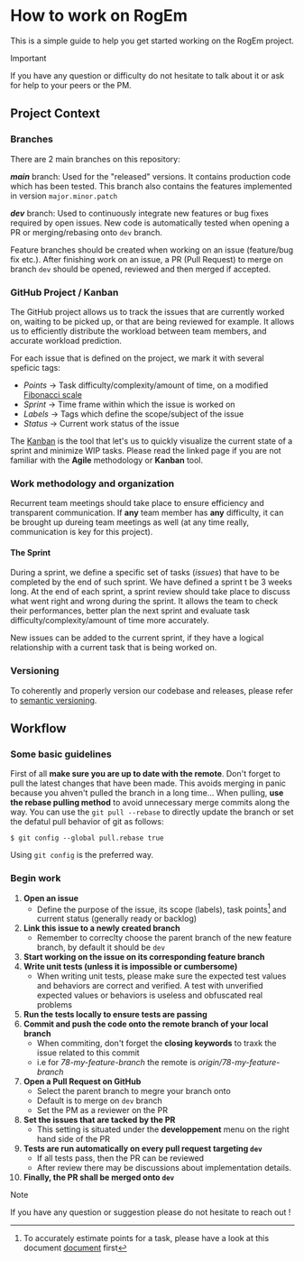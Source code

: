 # How to work on RogEm

This is a simple guide to help you get started working on the RogEm project.

> [!IMPORTANT]
> If you have any question or difficulty do not hesitate to talk about it or ask for help to your peers or the PM.

## Project Context

### Branches

There are 2 main branches on this repository:

***main*** branch: Used for the "released" versions. It contains production code which has been tested. This branch also contains the features implemented in version `major.minor.patch`

***dev*** branch: Used to continuously integrate new features or bug fixes required by open issues. New code is automatically tested when opening a PR or merging/rebasing onto `dev` branch.

Feature branches should be created when working on an issue (feature/bug fix etc.). After finishing work on an issue, a PR (Pull Request) to merge on branch `dev` should be opened, reviewed and then merged if accepted.

### GitHub Project / Kanban

The GitHub project allows us to track the issues that are currently worked on, waiting to be picked up, or that are being reviewed for example. It allows us to efficiently distribute the workload between team members, and accurate workload prediction.

For each issue that is defined on the project, we mark it with several speficic tags:

- *Points* -> Task difficulty/complexity/amount of time, on a modified [Fibonacci scale](https://www.lucidchart.com/blog/fibonacci-scale-for-agile-estimation)
- *Sprint* -> Time frame within which the issue is worked on
- *Labels* -> Tags which define the scope/subject of the issue
- *Status* -> Current work status of the issue

The [Kanban](https://kissflow.com/project/agile/kanban-methodology/) is the tool that let's us to quickly visualize the current state of a sprint and minimize WIP tasks. Please read the linked page if you are not familiar with the **Agile** methodology or **Kanban** tool.

### Work methodology and organization

Recurrent team meetings should take place to ensure efficiency and transparent communication. If **any** team member has **any** difficulty, it can be brought up dureing team meetings as well (at any time really, communication is key for this project).

#### The Sprint

During a sprint, we define a specific set of tasks (*issues*) that have to be completed by the end of such sprint. We have defined a sprint t be 3 weeks long. At the end of each sprint, a sprint review should take place to discuss what went right and wrong during the sprint. It allows the team to check their performances, better plan the next sprint and evaluate task difficulty/complexity/amount of time more accurately.

New issues can be added to the current sprint, if they have a logical relationship with a current task that is being worked on.

### Versioning

To coherently and properly version our codebase and releases, please refer to [semantic versioning](https://semver.org/).


## Workflow

### Some basic guidelines

First of all **make sure you are up to date with the remote**. Don't forget to pull the latest changes that have been made. This avoids merging in panic because you ahven't pulled the branch in a long time... When pulling, **use the rebase pulling method** to avoid unnecessary merge commits along the way. You can use the `git pull --rebase` to directly update the branch or set the defatul pull behavior of git as follows:

```
$ git config --global pull.rebase true
```

Using `git config` is the preferred way.


### Begin work

1. **Open an issue**
   - Define the purpose of the issue, its scope (labels), task points[^Point_estimation] and current status (generally ready or backlog)
2. **Link this issue to a newly created branch**
   - Remember to correclty choose the parent branch of the new feature branch, by default it should be `dev`
3. **Start working on the issue on its corresponding feature branch**
4. **Write unit tests (unless it is impossible or cumbersome)**
   - When writing unit tests, please make sure the expected test values and behaviors are correct and verified. A test with unverified expected values or behaviors is useless and obfuscated real problems
5. **Run the tests locally to ensure tests are passing**
6. **Commit and push the code onto the remote branch of your local branch**
   - When commiting, don't forget the **closing keywords** to traxk the issue related to this commit
   - i.e for *78-my-feature-branch* the remote is *origin/78-my-feature-branch*
7. **Open a Pull Request on GitHub**
   - Select the parent branch to megre your branch onto
   - Default is to merge on `dev` branch
   - Set the PM as a reviewer on the PR
8. **Set the issues that are tacked by the PR**
   - This setting is situated under the **developpement** menu on the right hand side of the PR
9. **Tests are run automatically on every pull request targeting `dev`**
   - If all tests pass, then the PR can be reviewed
   - After review there may be discussions about implementation details.
10. **Finally, the PR shall be merged onto `dev`**


> [!NOTE]
> If you have any question or suggestion please do not hesitate to reach out !


[^Point_estimation]: To accurately estimate points for a task, please have a look at this document [document](https://asana.com/resources/story-points) first 
